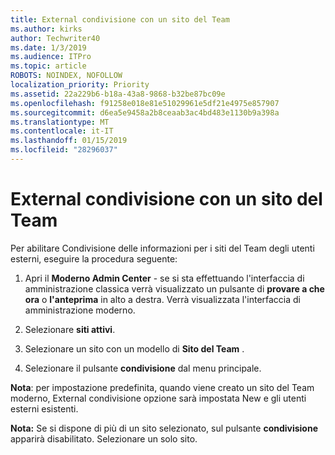 ```yaml
---
title: External condivisione con un sito del Team
ms.author: kirks
author: Techwriter40
ms.date: 1/3/2019
ms.audience: ITPro
ms.topic: article
ROBOTS: NOINDEX, NOFOLLOW
localization_priority: Priority
ms.assetid: 22a229b6-b18a-43a8-9868-b32be87bc09e
ms.openlocfilehash: f91258e018e81e51029961e5df21e4975e857907
ms.sourcegitcommit: d6ea5e9458a2b8ceaab3ac4bd483e1130b9a398a
ms.translationtype: MT
ms.contentlocale: it-IT
ms.lasthandoff: 01/15/2019
ms.locfileid: "28296037"
---
```

# <a name="external-sharing-with-a-team-site"></a>External condivisione con un sito del Team

Per abilitare Condivisione delle informazioni per i siti del Team degli utenti esterni, eseguire la procedura seguente: 
  
1. Apri il **Moderno Admin Center** - se si sta effettuando l'interfaccia di amministrazione classica verrà visualizzato un pulsante di **provare a che ora** o **l'anteprima** in alto a destra. Verrà visualizzata l'interfaccia di amministrazione moderno. 
  
2. Selezionare **siti attivi**. 
  
3. Selezionare un sito con un modello di **Sito del Team** . 
  
4. Selezionare il pulsante **condivisione** dal menu principale. 
  
 **Nota**: per impostazione predefinita, quando viene creato un sito del Team moderno, External condivisione opzione sarà impostata New e gli utenti esterni esistenti. 
  
 **Nota:** Se si dispone di più di un sito selezionato, sul pulsante **condivisione** apparirà disabilitato. Selezionare un solo sito. 
  

